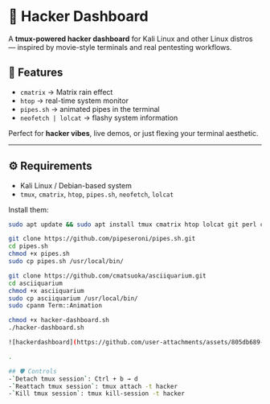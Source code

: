 # 🐉 Hacker Dashboard

A **tmux-powered hacker dashboard** for Kali Linux and other Linux distros — inspired by movie-style terminals and real pentesting workflows.

## 🚀 Features

- `cmatrix` → Matrix rain effect
- `htop` → real-time system monitor
- `pipes.sh` → animated pipes in the terminal
- `neofetch | lolcat` → flashy system information

Perfect for **hacker vibes**, live demos, or just flexing your terminal aesthetic.

---

## ⚙️ Requirements

- Kali Linux / Debian-based system
- `tmux`, `cmatrix`, `htop`, `pipes.sh`, `neofetch`, `lolcat`

Install them:

```bash
sudo apt update && sudo apt install tmux cmatrix htop lolcat git perl cpanminus

git clone https://github.com/pipeseroni/pipes.sh.git
cd pipes.sh
chmod +x pipes.sh
sudo cp pipes.sh /usr/local/bin/

git clone https://github.com/cmatsuoka/asciiquarium.git
cd asciiquarium
chmod +x asciiquarium
sudo cp asciiquarium /usr/local/bin/
sudo cpanm Term::Animation

chmod +x hacker-dashboard.sh
./hacker-dashboard.sh

![hackerdashboard](https://github.com/user-attachments/assets/805db689-96d9-4007-a8ff-e407eaf568c1)

.

## 🛡️ Controls
-`Detach tmux session`: Ctrl + b → d
-`Reattach tmux session`: tmux attach -t hacker
-`Kill tmux session`: tmux kill-session -t hacker
